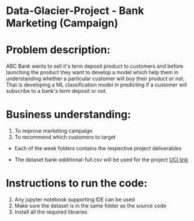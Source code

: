 # Data-Glacier-Project - Bank Marketing (Campaign)

# Problem description: 

ABC Bank wants to sell it's term deposit product to customers and before launching the product they want to develop a model which help them in understanding whether a particular customer will buy their product or not. 
That is developing a ML classification model in predicting if a customer will subscribe to a bank's term deposit or not.

# Business understanding:

1. To improve marketing campaign
2. To recommend which customers to target


* Each of the week folders contains the respective project deliverables

* The dataset bank-additional-full.csv will be used for the project [UCI link](https://archive.ics.uci.edu/ml/datasets/Bank+Marketing)

# Instructions to run the code:

1. Any jupyter notebook supporting IDE can be used
2. Make sure the dataset is in the same folder as the source code
3. Install all the required libraries 
